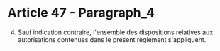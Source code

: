 # Article 47 - Paragraph_4

4. Sauf indication contraire, l'ensemble des dispositions relatives aux autorisations contenues dans le présent règlement s'appliquent.